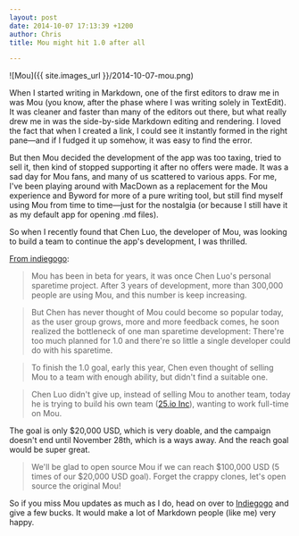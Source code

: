 ```yaml
---
layout: post
date: 2014-10-07 17:13:39 +1200
author: Chris
title: Mou might hit 1.0 after all

---
```


<!-- excerpt -->

![Mou]({{ site.images_url }}/2014-10-07-mou.png)

When I started writing in Markdown, one of the first editors to draw me in was Mou (you know, after the phase where I was writing solely in TextEdit). It was cleaner and faster than many of the editors out there, but what really drew me in was the side-by-side Markdown editing and rendering. I loved the fact that when I created a link, I could see it instantly formed in the right pane—and if I fudged it up somehow, it was easy to find the error. 

But then Mou decided the development of the app was too taxing, tried to sell it, then kind of stopped supporting it after no offers were made. It was a sad day for Mou fans, and many of us scattered to various apps. For me, I've been playing around with MacDown as a replacement for the Mou experience and Byword for more of a pure writing tool, but still find myself using Mou from time to time—just for the nostalgia (or because I still have it as my default app for opening .md files).

So when I recently found that Chen Luo, the developer of Mou, was looking to build a team to continue the app's development, I was thrilled. 

<!-- /excerpt -->

[From indiegogo](https://www.indiegogo.com/projects/mou-1-0-markdown-editor-on-os-x-for-you):

>Mou has been in beta for years, it was once Chen Luo's personal sparetime project. After 3 years of development, more than 300,000 people are using Mou, and this number is keep increasing.

>But Chen has never thought of Mou could become so popular today, as the user group grows, more and more feedback comes, he soon realized the bottleneck of one man sparetime development: There're too much planned for 1.0 and there're so little a single developer could do with his sparetime.

>To finish the 1.0 goal, early this year, Chen even thought of selling Mou to a team with enough ability, but didn't find a suitable one.

>Chen Luo didn't give up, instead of selling Mou to another team, today he is trying to build his own team ([25.io Inc](http://25.io/)), wanting to work full-time on Mou.

The goal is only $20,000 USD, which is very doable, and the campaign doesn't end until November 28th, which is a ways away. And the reach goal would be super great.

>We'll be glad to open source Mou if we can reach $100,000 USD (5 times of our $20,000 USD goal). Forget the crappy clones, let's open source the original Mou!

So if you miss Mou updates as much as I do, head on over to [Indiegogo](https://www.indiegogo.com/projects/mou-1-0-markdown-editor-on-os-x-for-you) and give a few bucks. It would make a lot of Markdown people (like me) very happy.




